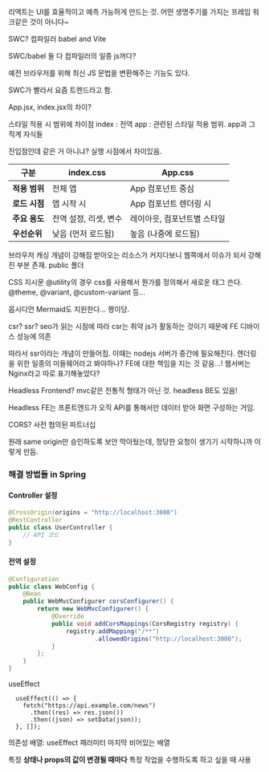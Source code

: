 리액트는 UI를 효율적이고 예측 가능하게 만드는 것.
어떤 생명주기를 가지는 프레임 워크같은 것이 아니다~

SWC? 컴파일러
babel and Vite

SWC/babel 둘 다 컴파일러의 일종
js꺼다?

예전 브라우저를 위해 최신 JS 문법을 변환해주는 기능도 있다.

SWC가 빨라서 요즘 트렌드라고 함.

App.jsx, index.jsx의 차이?

스타일 적용 시 범위에 차이점
index : 전역
app : 관련된 스타일 적용 범위. app과 그 직계 자식들

진입점인데 같은 거 아니냐?
실행 시점에서 차이있음.

|구분|index.css|App.css|
|---|---|---|
|**적용 범위**|전체 앱|App 컴포넌트 중심|
|**로드 시점**|앱 시작 시|App 컴포넌트 렌더링 시|
|**주요 용도**|전역 설정, 리셋, 변수|레이아웃, 컴포넌트별 스타일|
|**우선순위**|낮음 (먼저 로드됨)|높음 (나중에 로드됨)|


브라우저 캐싱 개념이 강해짐
받아오는 리소스가 커지다보니 웹쪽에서 이슈가 되서 강해진 부분 존재.
public 폴더



CSS 지시문
@utility의 경우 css를 사용해서 뭔가를 정의해서 새로운 태그 쓴다.
@theme, @variant, @custom-variant 등...


옵시디언 Mermaid도 지원한다... 짱이당.

csr? ssr?
seo가 읽는 시점에 따라 csr는 취약
js가 활동하는 것이기 때문에 FE 디바이스 성능에 의존

따라서 ssr이라는 개념이 만들어짐.
이때는 nodejs 서버가 중간에 필요해진다.
렌더링을 위한 일종의 미들웨어라고 봐야하나?
FE에 대한 책임을 지는 것 같음...!
웹서버는 Nginx라고 따로 표기해놓았다?


Headless Frontend?
mvc같은 전통적 형태가 아닌 것. headless BE도 있음!

Headless FE는 프론트엔드가 오직 API를 통해서만 데이터 받아 화면 구성하는 거임.


CORS?
사전 협의된 파트너십

원래 same origin만 승인하도록 보안 막아뒀는데, 정당한 요청이 생기기 시작하니까 이렇게 만듬.

### **해결 방법들** in Spring

#### Controller 설정

```java
@CrossOrigin(origins = "http://localhost:3000")
@RestController
public class UserController {
    // API 코드
}
```

#### 전역 설정

```java
@Configuration
public class WebConfig {
    @Bean
    public WebMvcConfigurer corsConfigurer() {
        return new WebMvcConfigurer() {
            @Override
            public void addCorsMappings(CorsRegistry registry) {
                registry.addMapping("/**")
                        .allowedOrigins("http://localhost:3000");
            }
        };
    }
}
```



useEffect
```
  useEffect(() => {
    fetch("https://api.example.com/news")
      .then((res) => res.json())
      .then((json) => setData(json));
  }, []);
```
의존성 배열: useEffect 패러미터 마지막 비어있는 배열

특정 **상태나 props의 값이 변경될 때마다** 특정 작업을 수행하도록 하고 싶을 때 사용
